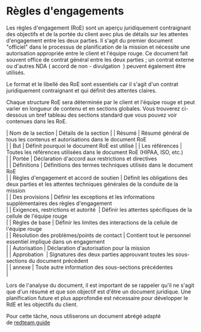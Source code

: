 Règles d'engagements
====================

Les règles d'engagement (RoE) sont un aperçu juridiquement contraignant des objectifs et de la portée du client avec plus de détails sur les attentes d'engagement entre les deux parties. Il s'agit du premier document "officiel" dans le processus de planification de la mission et nécessite une autorisation appropriée entre le client et l'équipe rouge. Ce document fait souvent office de contrat général entre les deux parties ; un contrat externe ou d'autres NDA ( accord de non - divulgation  ) peuvent également être utilisés.

Le format et le libellé des RoE sont essentiels car il s'agit d'un contrat juridiquement contraignant et qui définit des attentes claires.

Chaque structure RoE sera déterminée par le client et l'équipe rouge et peut varier en longueur de contenu et en sections globales. Vous trouverez ci-dessous un bref tableau des sections standard que vous pouvez voir contenues dans les RoE.

| Nom de la section | Détails de la section |
| Résumé | Résumé général de tous les contenus et autorisations dans le document RoE\
 |
| But | Définit pourquoi le document RoE est utilisé |
| Les références | Toutes les références utilisées dans le document RoE (HIPAA, ISO, etc.)\
 |
| Portée | Déclaration d'accord aux restrictions et directives\
 |
| Définitions | Définitions des termes techniques utilisés dans le document RoE\
 |
| Règles d'engagement et accord de soutien | Définit les obligations des deux parties et les attentes techniques générales de la conduite de la mission\
 |
| Des provisions | Définir les exceptions et les informations supplémentaires des règles d'engagement\
 |
| Exigences, restrictions et autorité  | Définir les attentes spécifiques de la cellule de l'équipe rouge\
 |
| Règles de base | Définir les limites des interactions de la cellule de l'équipe rouge\
 |
| Résolution des problèmes/points de contact | Contient tout le personnel essentiel impliqué dans un engagement\
 |
| Autorisation | Déclaration d'autorisation pour la mission\
 |
| Approbation  | Signatures des deux parties approuvant toutes les sous-sections du document précédent\
 |
| annexe | Toute autre information des sous-sections précédentes\
 |

Lors de l'analyse du document, il est important de se rappeler qu'il ne s'agit que d'un résumé et que son objectif est d'être un document juridique. Une planification future et plus approfondie est nécessaire pour développer le RdE et les objectifs du client.

Pour cette tâche, nous utiliserons un document abrégé adapté de [redteam.guide](https://redteam.guide/docs/templates/roe_template/)

